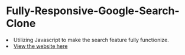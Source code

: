 # Fully-Responsive-Google-Search-Clone
<li>Utilizing Javascript to make the search feature fully functionize.</li>
<li><a href="https://muqriqawiem.github.io/Fully-Responsive-Google-Search-Clone/" target="blank">View the website here</a></li>
